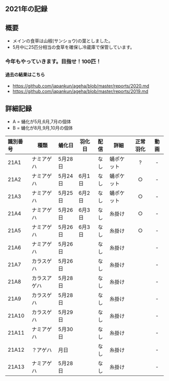 ## 2021年の記録
 
## 概要

- メインの食草は山椒(サンショウ)の葉としました。
- 5月中に25匹分相当の食草を確保し冷蔵庫で保管しています。

### 今年もやっていきます。目指せ！100匹！

#### 過去の結果はこちら
- https://github.com/japankun/ageha/blob/master/reports/2020.md
- https://github.com/japankun/ageha/blob/master/reports/2019.md

## 詳細記録

 - A = 蛹化が5月,6月,7月の個体
 - B = 蛹化が8月,9月,10月の個体

|識別番号|種類|蛹化日|羽化日|配信|詳細|正常羽化|動画|
|:---|---|---|---|:---:|---|:---:|:---:|
|21A1|ナミアゲハ|5月28日||なし|蛹ポケット|?|-|
|21A2|ナミアゲハ|5月24日|6月1日|なし|蛹ポケット|○|-|
|21A3|ナミアゲハ|5月25日|6月2日|なし|蛹ポケット|○|-|
|21A4|ナミアゲハ|5月26日|6月3日|なし|糸掛け|○|-|
|21A5|ナミアゲハ|5月26日|6月3日|なし|糸掛け|○|-|
|21A6|ナミアゲハ|5月26日||なし|糸掛け||-|
|21A7|カラスゲハ|5月26日||なし|糸掛け||-|
|21A8|カラスアゲハ|5月28日||なし|糸掛け||-|
|21A9|カラスゲハ|5月28日||なし|糸掛け||-|
|21A10|カラスゲハ|5月29日||なし|糸掛け||-|
|21A11|ナミアゲハ|5月30日||なし|糸掛け||-|
|21A12|？アゲハ|月日||なし|糸掛け||-|
|21A13|ナミアゲハ|5月28日||なし|糸掛け||-|
